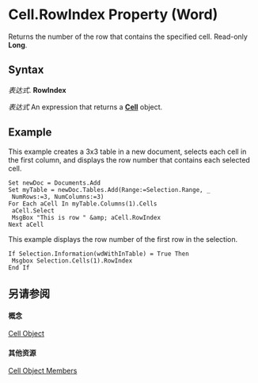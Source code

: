 
# Cell.RowIndex Property (Word)

Returns the number of the row that contains the specified cell. Read-only  **Long**.


## Syntax

 _表达式_. **RowIndex**

 _表达式_ An expression that returns a **[Cell](cbe6ae71-b2da-63a9-1446-0a2f81ab8b14.md)** object.


## Example

This example creates a 3x3 table in a new document, selects each cell in the first column, and displays the row number that contains each selected cell.


```
Set newDoc = Documents.Add 
Set myTable = newDoc.Tables.Add(Range:=Selection.Range, _ 
 NumRows:=3, NumColumns:=3) 
For Each aCell In myTable.Columns(1).Cells 
 aCell.Select 
 MsgBox "This is row " &amp; aCell.RowIndex 
Next aCell
```

This example displays the row number of the first row in the selection.




```
If Selection.Information(wdWithInTable) = True Then 
 Msgbox Selection.Cells(1).RowIndex 
End If
```


## 另请参阅


#### 概念


[Cell Object](cbe6ae71-b2da-63a9-1446-0a2f81ab8b14.md)
#### 其他资源


[Cell Object Members](http://msdn.microsoft.com/library/f718bcaa-af8a-682b-f403-6db1aeb9bb73%28Office.15%29.aspx)